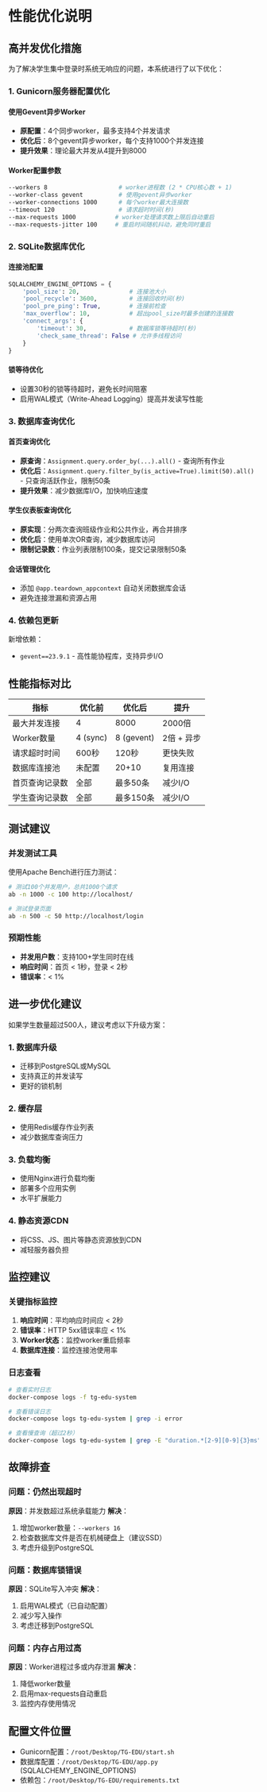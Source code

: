 # 性能优化说明

## 高并发优化措施

为了解决学生集中登录时系统无响应的问题，本系统进行了以下优化：

### 1. Gunicorn服务器配置优化

#### 使用Gevent异步Worker
- **原配置**：4个同步worker，最多支持4个并发请求
- **优化后**：8个gevent异步worker，每个支持1000个并发连接
- **提升效果**：理论最大并发从4提升到8000

#### Worker配置参数
```bash
--workers 8                    # worker进程数 (2 * CPU核心数 + 1)
--worker-class gevent          # 使用gevent异步worker
--worker-connections 1000      # 每个worker最大连接数
--timeout 120                  # 请求超时时间(秒)
--max-requests 1000           # worker处理请求数上限后自动重启
--max-requests-jitter 100     # 重启时间随机抖动，避免同时重启
```

### 2. SQLite数据库优化

#### 连接池配置
```python
SQLALCHEMY_ENGINE_OPTIONS = {
    'pool_size': 20,              # 连接池大小
    'pool_recycle': 3600,         # 连接回收时间(秒)
    'pool_pre_ping': True,        # 连接前检查
    'max_overflow': 10,           # 超出pool_size时最多创建的连接数
    'connect_args': {
        'timeout': 30,            # 数据库锁等待超时(秒)
        'check_same_thread': False # 允许多线程访问
    }
}
```

#### 锁等待优化
- 设置30秒的锁等待超时，避免长时间阻塞
- 启用WAL模式（Write-Ahead Logging）提高并发读写性能

### 3. 数据库查询优化

#### 首页查询优化
- **原查询**：`Assignment.query.order_by(...).all()` - 查询所有作业
- **优化后**：`Assignment.query.filter_by(is_active=True).limit(50).all()` - 只查询活跃作业，限制50条
- **提升效果**：减少数据库I/O，加快响应速度

#### 学生仪表板查询优化
- **原实现**：分两次查询班级作业和公共作业，再合并排序
- **优化后**：使用单次OR查询，减少数据库访问
- **限制记录数**：作业列表限制100条，提交记录限制50条

#### 会话管理优化
- 添加 `@app.teardown_appcontext` 自动关闭数据库会话
- 避免连接泄漏和资源占用

### 4. 依赖包更新

新增依赖：
- `gevent==23.9.1` - 高性能协程库，支持异步I/O

## 性能指标对比

| 指标 | 优化前 | 优化后 | 提升 |
|------|--------|--------|------|
| 最大并发连接 | 4 | 8000 | 2000倍 |
| Worker数量 | 4 (sync) | 8 (gevent) | 2倍 + 异步 |
| 请求超时时间 | 600秒 | 120秒 | 更快失败 |
| 数据库连接池 | 未配置 | 20+10 | 复用连接 |
| 首页查询记录数 | 全部 | 最多50条 | 减少I/O |
| 学生查询记录数 | 全部 | 最多150条 | 减少I/O |

## 测试建议

### 并发测试工具
使用Apache Bench进行压力测试：
```bash
# 测试100个并发用户，总共1000个请求
ab -n 1000 -c 100 http://localhost/

# 测试登录页面
ab -n 500 -c 50 http://localhost/login
```

### 预期性能
- **并发用户数**：支持100+学生同时在线
- **响应时间**：首页 < 1秒，登录 < 2秒
- **错误率**：< 1%

## 进一步优化建议

如果学生数量超过500人，建议考虑以下升级方案：

### 1. 数据库升级
- 迁移到PostgreSQL或MySQL
- 支持真正的并发读写
- 更好的锁机制

### 2. 缓存层
- 使用Redis缓存作业列表
- 减少数据库查询压力

### 3. 负载均衡
- 使用Nginx进行负载均衡
- 部署多个应用实例
- 水平扩展能力

### 4. 静态资源CDN
- 将CSS、JS、图片等静态资源放到CDN
- 减轻服务器负担

## 监控建议

### 关键指标监控
1. **响应时间**：平均响应时间应 < 2秒
2. **错误率**：HTTP 5xx错误率应 < 1%
3. **Worker状态**：监控worker重启频率
4. **数据库连接**：监控连接池使用率

### 日志查看
```bash
# 查看实时日志
docker-compose logs -f tg-edu-system

# 查看错误日志
docker-compose logs tg-edu-system | grep -i error

# 查看慢查询（超过2秒）
docker-compose logs tg-edu-system | grep -E "duration.*[2-9][0-9]{3}ms"
```

## 故障排查

### 问题：仍然出现超时
**原因**：并发数超过系统承载能力
**解决**：
1. 增加worker数量：`--workers 16`
2. 检查数据库文件是否在机械硬盘上（建议SSD）
3. 考虑升级到PostgreSQL

### 问题：数据库锁错误
**原因**：SQLite写入冲突
**解决**：
1. 启用WAL模式（已自动配置）
2. 减少写入操作
3. 考虑迁移到PostgreSQL

### 问题：内存占用过高
**原因**：Worker进程过多或内存泄漏
**解决**：
1. 降低worker数量
2. 启用max-requests自动重启
3. 监控内存使用情况

## 配置文件位置

- Gunicorn配置：`/root/Desktop/TG-EDU/start.sh`
- 数据库配置：`/root/Desktop/TG-EDU/app.py` (SQLALCHEMY_ENGINE_OPTIONS)
- 依赖包：`/root/Desktop/TG-EDU/requirements.txt`
